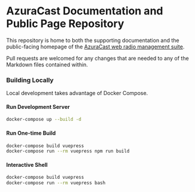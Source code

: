 # AzuraCast Documentation and Public Page Repository

This repository is home to both the supporting documentation and the public-facing homepage of the [AzuraCast web radio management suite](https://azuracast.com/).

Pull requests are welcomed for any changes that are needed to any of the Markdown files contained within.

### Building Locally

Local development takes advantage of Docker Compose.

#### Run Development Server

```bash
docker-compose up --build -d
```

#### Run One-time Build

```bash
docker-compose build vuepress
docker-compose run --rm vuepress npm run build
```

#### Interactive Shell

```bash
docker-compose build vuepress
docker-compose run --rm vuepress bash
```